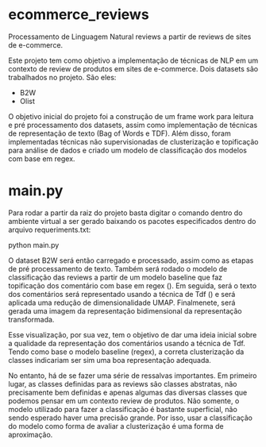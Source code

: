 # ecommerce_reviews
Processamento de Linguagem Natural reviews a partir de reviews de sites de e-commerce.

Este projeto tem como objetivo a implementação de técnicas de NLP em um contexto de review de produtos em sites de e-commerce. Dois datasets são trabalhados no projeto. São eles:

- B2W
- Olist

O objetivo inicial do projeto foi a construção de um frame work para leitura e pré processamento dos datasets, assim como implementação de técnicas de representação de texto (Bag of Words e TDF). Além disso, foram implementadas técnicas não supervisionadas de clusterização e topificação para análise de dados e criado um modelo de classificação dos modelos com base em regex. 


# main.py

Para rodar a partir da raiz do projeto basta digitar o comando dentro do ambiente virtual a ser gerado baixando os pacotes especificados dentro do arquivo requeriments.txt: 

python main.py

O dataset B2W será então carregado e processado, assim como as etapas de pré processamento de texto. Também será rodado o modelo de classificação das reviews a partir de um modelo baseline que faz topificação dos comentário com base em regex (). Em seguida, será o texto dos comentários será representado usando a técnica de Tdf () e será aplicada uma redução de dimensionalidade UMAP. Finalmenete, será gerada uma imagem da representação bidimensional da representação transformada.

Esse visualização, por sua vez, tem o objetivo de dar uma ideia inicial sobre a qualidade da representação dos comentários usando a técnica de Tdf. Tendo como base o modelo baseline (regex), a correta clusterização da classes indicariam ser sim uma boa representação adequada.

No entanto, há de se fazer uma série de ressalvas importantes. Em primeiro lugar, as classes definidas para as reviews são classes abstratas, não precisamente bem definidas e apenas algumas das diversas classes que podemos pensar em um contexto review de produtos. Não somente, o modelo utilizado para fazer a classificação é bastante superficial, não sendo esperado haver uma precisão grande. Por isso, usar a classificação do modelo como forma de avaliar a clusterização é uma forma de aproximação.
